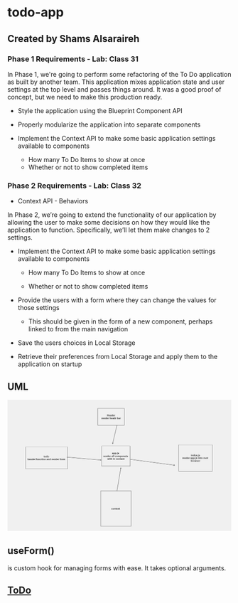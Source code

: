 # todo-app
 ## Created by Shams Alsaraireh
 ### Phase 1 Requirements - Lab: Class 31
In Phase 1, we're going to perform some refactoring of the To Do application as built by another team. This application mixes application state and user settings at the top level and passes things around. It was a good proof of concept, but we need to make this production ready.

* Style the application using the Blueprint Component API

* Properly modularize the application into separate components

* Implement the Context API to make some basic application settings available to components

     - How many To Do Items to show at once
    - Whether or not to show completed items


 ### Phase 2 Requirements - Lab: Class 32
* Context API - Behaviors

In Phase 2, we’re going to extend the functionality of our application by allowing the user to make some decisions on how they would like the application to function. Specifically, we’ll let them make changes to 2 settings.

- Implement the Context API to make some basic application settings available to components

    * How many To Do Items to show at once

    *  Whether or not to show completed items

- Provide the users with a form where they can change the values for those settings

     * This should be given in the form of a new component, perhaps linked to from the main navigation
- Save the users choices in Local Storage

- Retrieve their preferences from Local Storage and apply them to the application on startup
## UML
![image](./todo-uml.png)

## useForm()
is custom hook for managing forms with ease. It takes optional arguments. 


   ## [ToDo](https://resplendent-meringue-5fd380.netlify.app/)